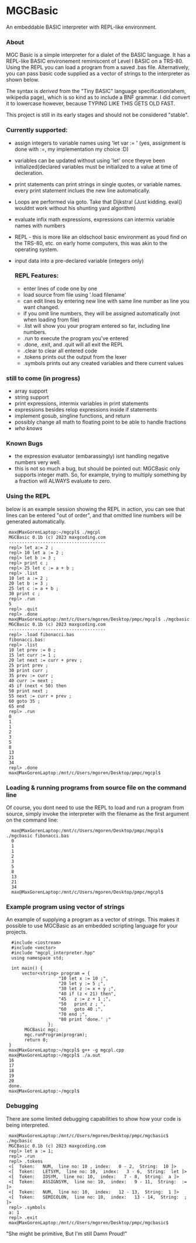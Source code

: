 # MGCBasic
An embeddable BASIC interpreter with REPL-like environment.

### About
MGC Basic is a simple interpreter for a dialet of the BASIC language. It has a REPL-like BASIC environement reminiscent of Level I BASIC on a TRS-80.
Using the REPL you can load a program from a saved .bas file. Alternatively, you can pass basic code supplied as a vector of strings to the interpreter as shown below.

The syntax is *derived* from the "Tiny BASIC" language specification(ahem, wikipedia page), which is so kind as to include a BNF grammar.
I did convert it to lowercase however, because TYPING LIKE THIS GETS OLD FAST.

This project is still in its early stages and should not be considered "stable".

### Currently supported:
  - assign integers to variable names using 'let var := <number>' (yes, assignment is done with :=, my implementation my choice :D)
  - variables can be updated without using 'let' once theyve been initialized(declared variables must be initialized to a value at time of decleration.
  - print statements can print strings in single quotes, or variable names. every print statement inclues the new line automatically.
  - Loops are performed via goto. Take that Dijkstra! (Just kidding. eval() wouldnt work without his shunting yard algorithm) 
  - evaluate infix math expressions, expressions can intermix variable names with numbers 
  - REPL - this is more like an oldschool basic environment as youd find on the TRS-80, etc. on early home computers, this was akin to the operating system.
  - input data into a pre-declared variable (integers only)
  
    ### REPL Features:
    - enter lines of code one by one
    - load source from file using '.load filename' 
    - can edit lines by entering new line with same line number as line you want changed.
    - if you omit line numbers, they will be assigned automatically (not when loading from file)
    - .list will show you your program entered so far, including line numbers.
    - .run to execute the program you've entered
    - .done, .exit, and .quit will all exit the REPL
    - .clear to clear all entered code
    - .tokens prints out the output from the lexer
    - .symbols prints out any created variables and there current values

  ### still to come (in progress)
   - array support
   - string support
   - print expressions, intermix variables in print statements
   - expressions besides relop expressions inside if statements
   - implement gosub, singline functions, and return
   - possibly change all math to floating point to be able to handle fractions
   - *who knows*

 ### Known Bugs
   - the expression evaluator (embarassingly) isnt handling negative numbers very well.
   - this is not so much a bug, but should be pointed out: MGCBasic only supports integer math. So, for example, trying to multiply something by a fraction will ALWAYS evaluate to zero.
    
 ### Using the REPL
 below is an example session showing the REPL in action, you can see that lines can be entered "out of order", and that
 omitted line numbers will be generated automatically.
     
     max@MaxGorenLaptop:~/mgcpl$ ./mgcpl
     MGCBasic 0.1b (c) 2023 maxgcoding.com
     -------------------------------------
     repl> let a:= 2 ;
     repl> 10 let a := 2 ;        
     repl> let b := 3 ;
     repl> print c ;
     repl> 25 let c := a + b ;
     repl> .list
     10 let a := 2 ;
     20 let b := 3 ;
     25 let c := a + b ;
     30 print c ;
     repl> .run
     5
     repl> .quit
     repl> .done
     max@MaxGorenLaptop:/mnt/c/Users/mgoren/Desktop/pmpc/mgcpl$ ./mgcbasic 
     MGCBasic 0.1b (c) 2023 maxgcoding.com
     -------------------------------------
     repl> .load fibonacci.bas
     fibonacci.bas: 
     repl> .list
     10 let prev := 0 ;
     15 let curr := 1 ;
     20 let next := curr + prev ;
     25 print prev ;
     30 print curr ;
     35 prev := curr ;
     40 curr := next ;
     45 if (next < 50) then
     50 print next ;
     55 next := curr + prev ;
     60 goto 35 ;
     65 end
     repl> .run
     0 
     1
     1
     2
     3
     5
     8
     13
     21
     34
     repl> .done
     max@MaxGorenLaptop:/mnt/c/Users/mgoren/Desktop/pmpc/mgcpl$

### Loading & running programs from source file on the command line
Of course, you dont need to use the REPL to load and run a program from source, simply invoke the interpreter with the filename as the first argument
on the command line:
     
      max@MaxGorenLaptop:/mnt/c/Users/mgoren/Desktop/pmpc/mgcpl$ ./mgcbasic fibonacci.bas 
      0  
      1  
      1  
      2  
      3  
      5  
      8  
      13 
      21 
      34 
      max@MaxGorenLaptop:/mnt/c/Users/mgoren/Desktop/pmpc/mgcpl$
  
### Example program using vector of strings
An example of supplying a program as a vector of strings. This makes it possible to use
MGCBasic as an embedded scripting language for your projects.
      
      #include <iostream>
      #include <vector>
      #include "mgcpl_interpreter.hpp"
      using namespace std;

      int main() {
          vector<string> program = {
                        "10 let x := 10 ;",
                        "20 let y := 5 ;",
                        "30 let z := x + y ;",
                        "40 if (z < 21) then",
                        "45   z := z + 1 ;",
                        "50   print z ; ",
                        "60   goto 40 ;",
                        "70 end ;",
                        "80 print 'done.' ;"
                    };
           MGCBasic mgc;
           mgc.runProgram(program);
           return 0;
     }
     max@MaxGorenLaptop:~/mgcpl$ g++ -g mgcpl.cpp
     max@MaxGorenLaptop:~/mgcpl$ ./a.out
     16 
     17 
     18 
     19 
     20 
     done.
     max@MaxGorenLaptop:~/mgcpl$

### Debugging
There are some limited debugging capabilities to show how your code is being interpreted.

     max@MaxGorenLaptop:/mnt/c/Users/mgoren/Desktop/pmpc/mgcbasic$ ./mgcbasic
     MGCBasic 0.1b (c) 2023 maxgcoding.com
     repl> let a := 1;
     repl> .run 
     repl> .tokens
     <[  Token:   NUM,  line no: 10 , index:   0 - 2,  String:  10 ]>
     <[  Token:   LETSYM,  line no: 10,  index:   3 - 6,  String:  let ]>
     <[  Token:   IDSYM,  line no: 10,  index:   7 - 8,  String:  a ]>
     <[  Token:   ASSIGNSYM,  line no: 10,  index:   9 - 11,  String:  := ]>
     <[  Token:   NUM,  line no: 10,  index:   12 - 13,  String:  1 ]>
     <[  Token:   SEMICOLON,  line no: 10,  index:   13 - 14,  String:  ; ]>
     repl> .symbols
     a: 1
     repl> .exit
     max@MaxGorenLaptop:/mnt/c/Users/mgoren/Desktop/pmpc/mgcbasic$ 


"She might be primitive, But I'm still Damn Proud!"
